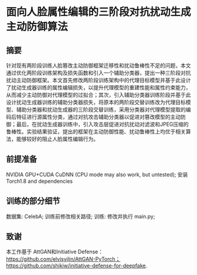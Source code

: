 # 面向人脸属性编辑的三阶段对抗扰动生成主动防御算法

## 摘要
针对现有两阶段训练人脸篡改主动防御框架迁移性和扰动鲁棒性不足的问题，本文通过优化两阶段训练架构及损失函数和引入一个辅助分类器，提出一种三阶段对抗扰动主动防御框架。本文首先修改两阶段训练架构中的代理目标模型并基于此设计了扰动生成器训练的属性编辑损失，以提升代理模型的重建性能和属性约束能力，从而减少主动防御对代理模型的过拟合；其次，引入辅助分类器训练阶段并基于此设计扰动生成器训练的辅助分类器损失，将原本的两阶段交替训练改为代理目标模型、辅助分类器和扰动生成器的三阶段交替训练，采用分类器对代理模型提取的编码后特征进行源属性分类，通过对抗攻击辅助分类器以促进对篡改模型的主动防御；最后，在扰动生成器训练中，引入攻击层促进对抗扰动对滤波和JPEG压缩的鲁棒性。实验结果验证，提出的框架在主动防御性能、扰动鲁棒性上均优于相关算法，能够较好的阻止人脸属性编辑行为。

## 前提准备
NVIDIA GPU+CUDA CuDNN (CPU mode may also work, but untested);
安装 Torch1.8 and dependencies

## 训练的部分细节
数据集: CelebA;
训练前修改相关路径;
训练: 修改并执行 main.py;

## 致谢
本工作基于 AttGAN和Initiative Defense：https://github.com/elvisyjlin/AttGAN-PyTorch；https://github.com/shikiw/initiative-defense-for-deepfake.

